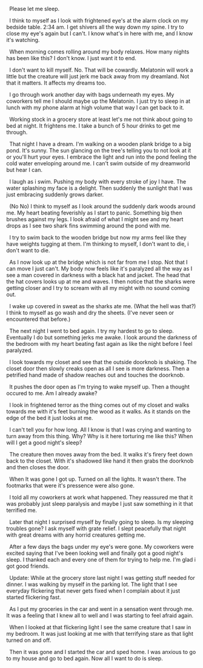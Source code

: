   Please let me sleep.


  I think to myself as I look with frightened eye's at the alarm clock on my bedside table. 2:34 am. I get shivers all the way down my spine. I try to close my eye's again but I can't. I know what's in here with me, and I know it's watching.


  When morning comes rolling around my body relaxes. How many nights has been like this? I don't know. I just want it to end.


  I don't want to kill myself. No. That will be cowardly. Melatonin will work a little but the creature will just jerk me back away from my dreamland. Not that it matters. It affects my dreams too. 


  I go through work another day with bags underneath my eyes. My coworkers tell me I should maybe up the Melatonin. I just try to sleep in at lunch with my phone alarm at high volume that way I can get back to it. 


  Working stock in a grocery store at least let's me not think about going to bed at night. It frightens me. I take a bunch of 5 hour drinks to get me through.


  That night I have a dream. I'm walking on a wooden plank bridge to a big pond. It's sunny. The sun glancing on the tree's telling you to not look at it or you'll hurt your eyes. I embrace the light and run into the pond feeling the cold water enveloping around me. I can't swim outside of my dreamworld but hear I can.


  I laugh as i swim. Pushing my body with every stroke of joy I have. The water splashing my face is a delight. Then suddenly the sunlight that I was just embracing suddenly grows darker. 


  (No No) I think to myself as I look around the suddenly dark woods around me. My heart beating feverishly as I start to panic. Something big then brushes against my legs. I look afraid of what I might see and my heart drops as I see two shark fins swimming around the pond with me.


  I try to swim back to the wooden bridge but now my arms feel like they have weights tugging at them. I'm thinking to myself, I don't want to die, i don't want to die.


  As I now look up at the bridge which is not far from me I stop. Not that I can move I just can't. My body now feels like it's paralyzed all the way as I see a man covered in darkness with a black hat and jacket. The head that the hat covers looks up at me and waves. I then notice that the sharks were getting closer and I try to scream with all my might with no sound coming out. 


  I wake up covered in sweat as the sharks ate me. (What the hell was that?) I think to myself as go wash and dry the sheets. (I've never seen or encountered that before.) 


  The next night I went to bed again. I try my hardest to go to sleep. Eventually I do but something jerks me awake. I look around the darkness of the bedroom with my heart beating fast again as like the night before I feel paralyzed. 


  I look towards my closet and see that the outside doorknob is shaking. The closet door then slowly creaks open as all I see is more darkness. Then a petrified hand made of shadow reaches out and touches the doorknob. 


  It pushes the door open as I'm trying to wake myself up. Then a thought occured to me. Am I already awake? 


  I look in frightened terror as the thing comes out of my closet and walks towards me with it's feet burning the wood as it walks. As it stands on the edge of the bed it just looks at me.



  I can't tell you for how long. All I know is that I was crying and wanting to turn away from this thing. Why? Why is it here torturing me like this? When will I get a good night's sleep?


  The creature then moves away from the bed. It walks it's firery feet down back to the closet. With it's shadowed like hand it then grabs the doorknob and then closes the door. 


  When It was gone I got up. Turned on all the lights. It wasn't there. The footmarks that were it's pressence were also gone.


  I told all my coworkers at work what happened. They reassured me that it was probably just sleep paralysis and maybe I just saw something in it that terrified me.


  Later that night I surprised myself by finally going to sleep. Is my sleeping troubles gone? I ask myself with grate relief. I slept peacefully that night with great dreams with any horrid creatures getting me. 


  After a few days the bags under my eye's were gone. My coworkers were excited saying that I've been looking well and finally got a good night's sleep. I thanked each and every one of them for trying to help me. I'm glad i got good friends. 


  Update: While at the grocery store last night I was getting stuff needed for dinner. I was walking by myself in the parking lot. The light that I see everyday flickering that never gets fixed when I complain about it just started flickering fast.


  As I put my groceries in the car and went in a sensation went through me. It was a feeling that I knew all to well and I was starting to feel afraid again. 


  When I looked at that flickering light I see the same creature that I saw in my bedroom. It was just looking at me with that terrifying stare as that light turned on and off. 


  Then it was gone and I started the car and sped home. I was anxious to go to my house and go to bed again. Now all I want to do is sleep.


  